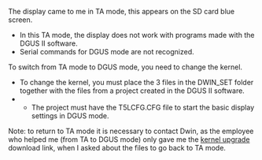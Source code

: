 The display came to me in TA mode, this appears on the SD card blue screen.

- In this TA mode, the display does not work with programs made with the DGUS II software.
- Serial commands for DGUS mode are not recognized.

To switch from TA mode to DGUS mode, you need to change the kernel.

- To change the kernel, you must place the 3 files in the DWIN_SET folder together with the files from a project created in the DGUS II software.
- - The project must have the T5LCFG.CFG file to start the basic display settings in DGUS mode.
 
Note: to return to TA mode it is necessary to contact Dwin, as the employee who helped me (from TA to DGUS mode) only gave me the [kernel upgrade](https://www.dwin-global.com/kernel-upgrade/) download link, when I asked about the files to go back to TA mode.
